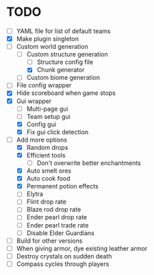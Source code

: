 # TODO

- [ ] YAML file for list of default teams
- [x] Make plugin singleton
- [ ] Custom world generation
	- [ ] Custom structure generation
		- [ ] Structure config file
		- [x] Chunk generator
	- [ ] Custom biome generation
- [ ] File config wrapper
- [x] Hide scoreboard when game stops
- [x] Gui wrapper
	- [ ] Multi-page gui
	- [ ] Team setup gui
	- [x] Config gui
	- [x] Fix gui click detection
- [ ] Add more options
	- [x] Random drops
	- [x] Efficient tools
		- [ ] Don't overwrite better enchantments
	- [x] Auto smelt ores
	- [x] Auto cook food
	- [x] Permanent potion effects
	- [ ] Elytra
	- [ ] Flint drop rate
	- [ ] Blaze rod drop rate
	- [ ] Ender pearl drop rate
	- [ ] Ender pearl trade rate
	- [ ] Disable Elder Guardians
- [ ] Build for other versions
- [ ] When giving armor, dye existing leather armor
- [ ] Destroy crystals on sudden death
- [ ] Compass cycles through players
